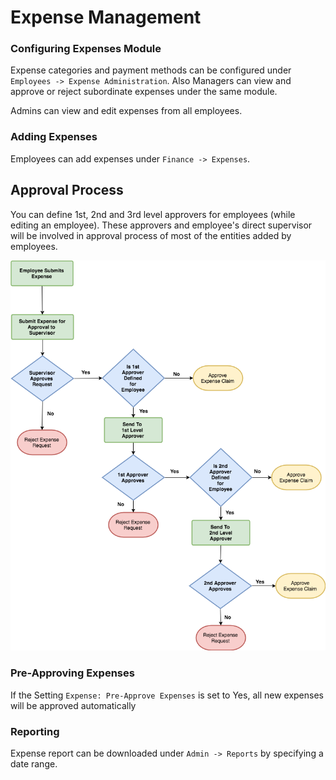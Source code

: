 # Expense Management

### Configuring Expenses Module

Expense categories and payment methods can be configured under `Employees -> Expense Administration`. Also Managers can view and approve or reject subordinate expenses under the same module.

Admins can view and edit expenses from all employees.

### Adding Expenses

Employees can add expenses under `Finance -> Expenses`.

## Approval Process

You can define 1st, 2nd and 3rd level approvers for employees \(while editing an employee\). These approvers and employee's direct supervisor will be involved in approval process of most of the entities added by employees.

![](../.gitbook/assets/icehrm-approval-process.png)

### Pre-Approving Expenses

If the Setting `Expense: Pre-Approve Expenses` is set to Yes, all new expenses will be approved automatically

### Reporting

Expense report can be downloaded under `Admin -> Reports` by specifying a date range.

